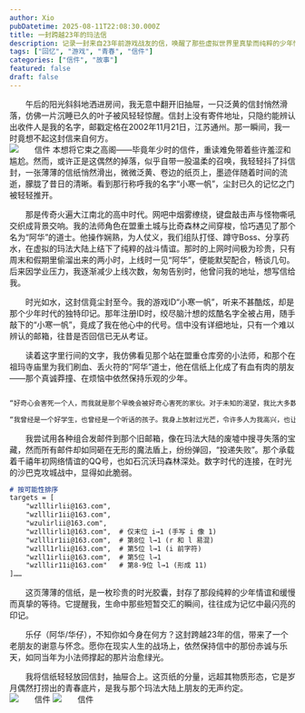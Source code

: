 ```yaml
---
author: Xio
pubDatetime: 2025-08-11T22:08:30.000Z
title: 一封跨越23年的玛法信
description: 记录一封来自23年前游戏战友的信，唤醒了那些虚拟世界里真挚而纯粹的少年情谊。
tags: ["回忆", "游戏", "青春", "信件"]
categories: ["信件", "故事"]
featured: false
draft: false
---
```

<style>
  .chinese-indent p {
    text-indent: 2em;
    margin: 0 0 1em 0;
  }
</style>

<div class="chinese-indent">

午后的阳光斜斜地洒进房间，我无意中翻开旧抽屉，一只泛黄的信封悄然滑落，仿佛一片沉睡已久的叶子被风轻轻惊醒。信封上没有寄件地址，只隐约能辨认出收件人是我的名字，邮戳定格在2002年11月21日，江苏通州。那一瞬间，我一时竟想不起这封信来自何方。<br>
![信件](/images/letter1.jpg)
本想将它束之高阁——毕竟年少时的信件，重读难免带着些许羞涩和尴尬。然而，或许正是这偶然的掉落，似乎自带一股温柔的召唤，我轻轻抖了抖信封，一张薄薄的信纸悄然滑出，微微泛黄、卷边的纸页上，墨迹伴随着时间的流逝，朦胧了昔日的清晰。看到那行称呼我的名字“小寒一帆”，尘封已久的记忆之门被轻轻推开。

那是传奇火遍大江南北的高中时代。网吧中烟雾缭绕，键盘敲击声与怪物嘶吼交织成背景交响。我的法师角色在盟重土城与比奇森林之间穿梭，恰巧遇见了那个名为“阿华”的道士。他操作娴熟，为人仗义，我们组队打怪、蹲守Boss、分享药水，在虚拟的玛法大陆上结下了纯粹的战斗情谊。那时的上网时间极为珍贵，只有周末和假期里偷溜出来的两小时，上线时一见“阿华”，便能默契配合，畅谈几句。后来因学业压力，我逐渐减少上线次数，匆匆告别时，他曾问我的地址，想写信给我。

时光如水，这封信竟尘封至今。我的游戏ID“小寒一帆”，听来不甚酷炫，却是那个少年时代的独特印记。那年注册ID时，绞尽脑汁想的炫酷名字全被占用，随手敲下的“小寒一帆”，竟成了我在他心中的代号。信中没有详细地址，只有一个难以辨认的邮箱，往昔是否回信已无从考证。

读着这字里行间的文字，我仿佛看见那个站在盟重仓库旁的小法师，和那个在祖玛寺庙里为我们刷血、丢火符的“阿华”道士，他在信纸上化成了有血有肉的朋友——那个真诚莽撞、在烦恼中依然保持乐观的少年。
```markdown

“好奇心会害死一个人，而我就是那个早晚会被好奇心害死的家伙。对于未知的渴望，我比大多数人来得热切，而你竟是我心底里的迷。”

“我曾经是一个好学生，也曾经是一个听话的孩子。我身上放射过光芒，令许多人为我高兴，也让他们失望、难过。我的人生如今是一团糟，但我从未感到不开心。”
```
我尝试用各种组合发邮件到那个旧邮箱，像在玛法大陆的废墟中搜寻失落的宝藏，然而所有邮件却如同砸在无形的魔法盾上，纷纷弹回，“投递失败”。那个承载着千禧年初网络情谊的QQ号，也如石沉沃玛森林深处。数字时代的连接，在时光的沙巴克攻城战中，显得如此脆弱。
```markdown
# 按可能性排序
targets = [
    "wzlllirlii@163.com", 
    "wzlllir1ii@163.com", 
    "wzulirlii@163.com", 
    "wzlllirli1@163.com",  # 仅末位 i→1 (手写 i 像 1)
    "wzlllir1ii@163.com",  # 第8位 l→1 (r 和 l 易混)
    "wzlll1rlii@163.com",  # 第5位 l→1 (i 前字符)
    "wzll1irlii@163.com",  # 第5位 l→1 
    "wzlllir11i@163.com"   # 第8-9位 l→1 (形成 11)
]……
```
这页薄薄的信纸，是一枚珍贵的时光胶囊，封存了那段纯粹的少年情谊和缓慢而真挚的等待。它提醒我，生命中那些短暂交汇的瞬间，往往成为记忆中最闪亮的印记。

乐仔（阿华/华仔），不知你如今身在何方？这封跨越23年的信，带来了一个老朋友的谢意与怀念。愿你在现实人生的战场上，依然保持信中的那份赤诚与乐天，如同当年为小法师撑起的那片治愈绿光。

我将信纸轻轻放回信封，抽屉合上。这页纸的分量，远超其物质形态，它是岁月偶然打捞出的青春底片，是我与那个玛法大陆上朋友的无声约定。<br>
![信件](/images/letter3.jpg)
![信件](/images/letter2.jpg)

